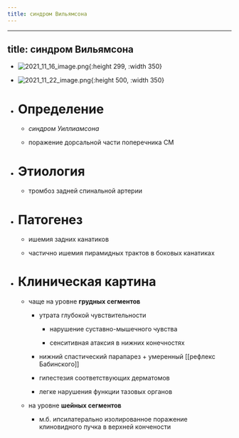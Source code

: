 ```yaml
---
title: синдром Вильямсона
---
```


- ---
title: синдром Вильямсона
---

- ![2021_11_16_image.png](https://cdn.logseq.com/%2F90d07cd0-0c20-405f-b80f-bbc874a0823a4856421d-cc8c-4cbd-8ad2-b8b2835a278b2021_11_16_image.png?Expires=4790674205&Signature=jeUpJMgPEXGDQURrIdc-rMe62P6zaLGI21eHz07TiWTBJ64KNH7-u5kMeYN0HBuqU5NCah5QVBlGThKnuz~ydSAVkHAhqHt5Qesm8ZxqK26YlPLBlNbD4wowiV1hK5zEVEuXcn~DqV1jEgoZInLPwm7t~lX6X1Or2Tjxu3s0sIzkvnMBhi93rgELWyeZhQeY26eI8afhJmUiT2Scpjkmp3YIhr~FfnGRYH4RXTfP8eQLkhp55hjZxW7zSbZl4FFderHP~nJ0Akgd~NwNxT8CN3vwOuEfIcq2OhM-0YYC3y3K3pjdl1lKNukKcWG~a8lkytIjS46UsYHu6MKNFtXskw__&Key-Pair-Id=APKAJE5CCD6X7MP6PTEA){:height 299, :width 350}

- ![2021_11_22_image.png](https://cdn.logseq.com/%2F90d07cd0-0c20-405f-b80f-bbc874a0823a08ae5df9-f43c-47be-8898-52bf440c152c2021_11_22_image.png?Expires=4791208689&Signature=jOM6UD-tnypYgaEgkMKcuk50ZyrvpOZrMOPWjPfOXvI-SBeCEUHEW5Zjyf0G72-4gcV7MxygsvuV87Jcx24~zuHwgNGG45LTHBDVwDrLI0bjD~yp~3~qUAiBz-h3SBlL-e5v2hitif-evm--RUfNlSe5UK8bVqv01~Mq4SJlWr-lTP-Wb5LMocbpWwqNSY4ulN~HbRXGK9Mskr9-PSJoAg4SPDxPaFV4kKrioc1B9w9Zz3P1qMCTOpW5dkIo0qLNbqGWyLKJGTM3mCIvj6y9lWfUEB-Io03n4zoGU-PI43lFsAym1Hyz~WGcDdf8hQ5wSM2lPjP1Q2ImKKxoAdneRw__&Key-Pair-Id=APKAJE5CCD6X7MP6PTEA){:height 500, :width 350}

- # Определение
	 - *синдром Уиллиамсона*

	 - поражение дорсальной части поперечника СМ

- # Этиология
	 - тромбоз задней спинальной артерии

- # Патогенез
	 - ишемия задних канатиков

	 - частично ишемия пирамидных трактов в боковых канатиках

- # Клиническая картина
	 - чаще на уровне **грудных сегментов**
		 - утрата глубокой чувствительности
			 - нарушение суставно-мышечного чувства

			 - сенситивная атаксия в нижних конечностях

		 - нижний спастический парапарез + умеренный [[рефлекс Бабинского]]

		 - гипестезия соответствующих дерматомов

		 - легке нарушения функции тазовых органов

	 - на уровне **шейных сегментов**
		 - м.б. ипсилатерально изолированное поражение клиновидного пучка в верхней кончености

